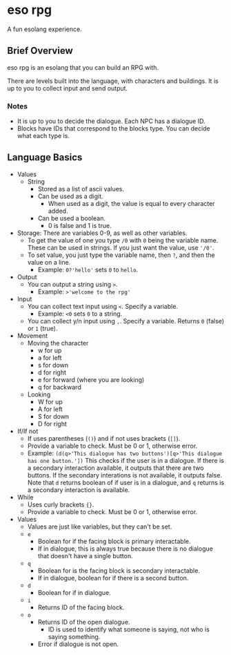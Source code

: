 # eso rpg

A fun esolang experience.

## Brief Overview

eso rpg is an esolang that you can build an RPG with.

There are levels built into the language, with characters and buildings. It is up to you to collect input and send output.

### Notes

- It is up to you to decide the dialogue. Each NPC has a dialogue ID.
- Blocks have IDs that correspond to the blocks type. You can decide what each type is.

## Language Basics

- Values
  - String
    - Stored as a list of ascii values.
    - Can be used as a digit.
      - When used as a digit, the value is equal to every character added.
    - Can be used a boolean.
      - 0 is false and 1 is true.
- Storage: There are variables 0-9, as well as other variables.
  - To get the value of one you type `/0` with `0` being the variable name. These can be used in strings. If you just want the value, use `'/0'`.
  - To set value, you just type the variable name, then `?`, and then the value on a line.
    - Example: `0?'hello'` sets `0` to `hello`.
- Output
  - You can output a string using `>`.
    - Example: `>'welcome to the rpg'`
- Input
  - You can collect text input using `<`. Specify a variable.
    - Example: `<0` sets `0` to a string.
  - You can collect y/n input using `,`. Specify a variable. Returns `0` (false) or `1` (true).
- Movement
  - Moving the character
    - w for up
    - a for left
    - s for down
    - d for right
    - e for forward (where you are looking)
    - q for backward
  - Looking
    - W for up
    - A for left
    - S for down
    - D for right
- If/If not
  - If uses parentheses (`()`) and if not uses brackets (`[]`).
  - Provide a variable to check. Must be 0 or 1, otherwise error.
  - Example: `(d(q>'This dialogue has two buttons')[q>'This dialogue has one button.'])` This checks if the user is in a dialogue. If there is a secondary interaction available, it outputs that there are two buttons. If the secondary interations is not available, it outputs false. Note that `d` returns boolean of if user is in a dialogue, and `q` returns is a secondary interaction is available.
- While
  - Uses curly brackets `{}`.
  - Provide a variable to check. Must be 0 or 1, otherwise error.
- Values
  - Values are just like variables, but they can't be set.
  - `e`
    - Boolean for if the facing block is primary interactable.
    - If in dialogue, this is always true because there is no dialogue that doesn't have a single button.
  - `q`
    - Boolean for is the facing block is secondary interactable.
    - If in dialogue, boolean for if there is a second button.
  - `d`
    - Boolean for if in dialogue.
  - `i`
    - Returns ID of the facing block.
  - `o`
    - Returns ID of the open dialogue.
      - ID is used to identify what someone is saying, not who is saying something.
    - Error if dialogue is not open.
